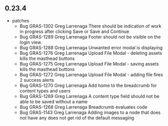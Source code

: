 ## 0.23.4

* patches
    * Bug GRAS-1302 Greg Larrenaga There should be indication of work in progress after clicking Save or Save and Continue
    * Bug GRAS-1289 Greg Larrenaga Footer should not be visible on the login view.
    * Bug GRAS-1288 Greg Larrenaga Unwanted error modal is displaying
    * Bug GRAS-1276 Greg Larrenaga Upload File Modal - deleting assets kills the masthead buttons
    * Bug GRAS-1275 Greg Larrenaga Upload File Modal - saving assets kills the masthead buttons
    * Bug GRAS-1272 Greg Larrenaga Upload File Modal - adding file fires 2 success alerts
    * Bug GRAS-1270 Greg Larrenaga Add home to the breadcrumb for content types and users
    * Bug GRAS-1269 Greg Larrenaga A content type field should not be able to be saved without a name
    * Bug GRAS-1268 Greg Larrenaga Breadcrumb evaluates code
    * Bug GRAS-1143 Greg Larrenaga Adding images to a node that does not have any does not get rid of the default messaging